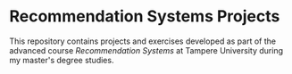 # Recommendation Systems Projects  

This repository contains projects and exercises developed as part of the advanced course *Recommendation Systems* at Tampere University during my master's degree studies.  
